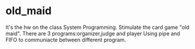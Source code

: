old_maid
========

It's the hw on the class System Programming.
Stimulate the card game "old maid".
There are 3 programs:organizer,judge and player
Using pipe and FIFO to communiacte between different program.
